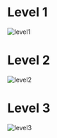# Level 1
![level1](https://github.com/gerzson-pszota/Wanderer/assets/138587246/6464164d-4902-45ea-883c-f9f9b5af9201)
# Level 2
![level2](https://github.com/gerzson-pszota/Wanderer/assets/138587246/3d8da243-f19c-4fa9-b6ff-754ae47ca443)
# Level 3
![level3](https://github.com/gerzson-pszota/Wanderer/assets/138587246/71e070a2-dab0-4081-ad71-b81d72d7d92d)
